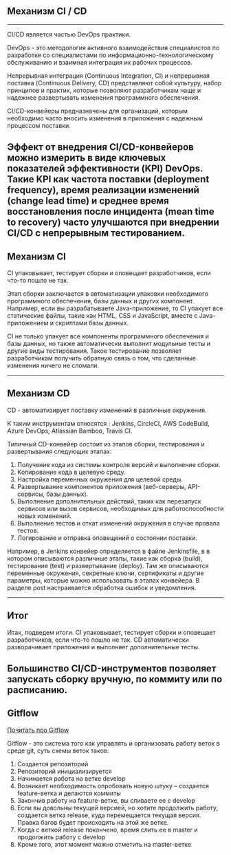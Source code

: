 Механизм CI / CD
---
---
CI/CD является частью DevOps практики.

DevOps - это методология активного взаимодействия специалистов по
разработке со специалистами по информационно-технологическому
обслуживанию и взаимная интеграция их рабочих процессов.

Непрерывная интеграция (Continuous Integration, CI) и непрерывная
поставка (Continuous Delivery, CD) представляют собой культуру, 
набор принципов и практик, которые позволяют разработчикам чаще
и надежнее развертывать изменения программного обеспечения.

CI/CD-конвейеры предназначены для организаций, которым необходимо 
часто вносить изменения в приложения с надежным процессом поставки.

Эффект от внедрения CI/CD-конвейеров можно измерить в виде ключевых
показателей эффективности (KPI) DevOps. Такие KPI как частота 
поставки (deployment frequency), время реализации изменений 
(change lead time) и среднее время восстановления после инцидента
(mean time to recovery) часто улучшаются при внедрении CI/CD
с непрерывным тестированием.
---
Механизм CI 
---
CI упаковывает, тестирует сборки и оповещает разработчиков,
если что-то пошло не так.

Этап сборки заключается в автоматизации упаковки необходимого 
программного обеспечения, базы данных и других компонент. 
Например, если вы разрабатываете Java-приложение, то CI упакует
все статические файлы, такие как HTML, CSS 
и JavaScript, вместе с Java-приложением и скриптами базы данных.

CI не только упакует все компоненты программного обеспечения и 
базы данных, но также автоматически выполнит модульные тесты и
другие виды тестирования. Такое тестирование позволяет
разработчикам получить обратную связь о том, что сделанные
изменения ничего не сломали.

---
Механизм CD
---
CD - автоматизирует поставку изменений в различные окружения.

К таким инструментам относятся : Jenkins, CircleCI, 
AWS CodeBuild, Azure DevOps, Atlassian Bamboo, Travis CI.

Типичный CD-конвейер состоит из этапов сборки, тестирования 
и развертывания следующих этапах:

1) Получение кода из системы контроля версий и выполнение сборки.
2) Копирование кода в целевую среду.
3) Настройка переменных окружения для целевой среды. 
4) Развертывание компонентов приложения (веб-серверы, 
   API-сервисы, базы данных).
5) Выполнение дополнительных действий, таких как перезапуск 
   сервисов или вызов сервисов, необходимых для работоспособности
   новых изменений.
6) Выполнение тестов и откат изменений окружения в случае провала 
   тестов.
7) Логирование и отправка оповещений о состоянии поставки.

Например, в Jenkins конвейер определяется в файле Jenkinsfile, в
в котором описываются различные этапы, такие как сборка (build), 
тестирование (test) и развертывание (deploy). Там же описываются 
переменные окружения, секретные ключи, сертификаты и другие 
параметры, которые можно использовать в этапах конвейера. 
В разделе post настраивается обработка ошибок и уведомления.

---
Итог
---
Итак, подведем итоги. CI упаковывает, тестирует сборки и оповещает 
разработчиков, если что-то пошло не так. CD автоматически 
разворачивает приложения и выполняет дополнительные тесты.

Большинство CI/CD-инструментов позволяет запускать сборку вручную, 
по коммиту или по расписанию.
---
Gitflow
---

[Почитать про Gitflow](https://proglib.io/p/git-github-gitflow/)

Gitflow - это система того как управлять и организовать работу 
веток в среде git, суть схемы веток таков:

1. Создается репозиторий
2. Репозиторий инициализируется
3. Начинается работа на ветке develop
4. Возникает необходимость опробовать новую штуку – создается 
   feature-ветка и делаются коммиты
5. Закончив работу на feature-ветке, вы сливаете ее с develop
6. Если вы довольны текущей версией, но хотите продолжить работу,
   создается ветка release, куда перемещается текущая версия. 
   Правка багов будет происходить на этой же ветке.
7. Когда с веткой release покончено, время слить ее в master 
   и продолжить работу с develop
8. Кроме того, этот момент можно отметить на master-ветке



